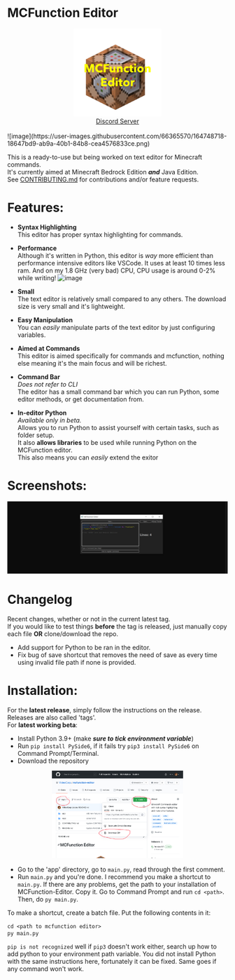 # MCFunction Editor

<div align="center">
  <img src="https://raw.githubusercontent.com/VideoCarp/mcfunction-editor/main/repo/42F1B69E-6C0E-4E06-903C-E609D94D9245.png" height=200 width=200>
  <br>
  <a href="https://discord.gg/sTUFucA5xU">Discord Server</a>
</div>
<br>
![image](https://user-images.githubusercontent.com/66365570/164748718-18647bd9-ab9a-40b1-84b8-cea4576833ce.png)


This is a ready-to-use but being worked on text editor for Minecraft commands.<br>
It's currently aimed at Minecraft Bedrock Edition ***and*** Java Edition.<br>
See [CONTRIBUTING.md](https://github.com/VideoCarp/mcfunction-editor/blob/main/CONTRIBUTING.md) for contributions
and/or feature requests.
# Features:
* __Syntax Highlighting__<br>
This editor has proper syntax highlighting for commands.
* __Performance__<br>
Although it's written in Python, this editor is _way_ more efficient than performance intensive editors like VSCode.
It uses at least 10 times less ram. And on my 1.8 GHz (very bad) CPU, CPU usage is around 0-2% while writing!
![image](https://user-images.githubusercontent.com/66365570/164748899-40c48b7b-cdf5-4ef2-b8c9-8ba7eed47397.png)

* __Small__<br>
The text editor is relatively small compared to any others. The download size is very small and it's lightweight.
* __Easy Manipulation__<br>
You can *easily* manipulate parts of the text editor by just configuring variables.
* __Aimed at Commands__<br>
This editor is aimed specifically for commands and mcfunction, nothing else meaning it's the main focus and will be richest.
* __Command Bar__<br>
*Does not refer to CLI*<br>
The editor has a small command bar which you can run Python, some editor methods, or get documentation from.<br>
* __In-editor Python__<br>
*Available only in beta.*<br>
Allows you to run Python to assist yourself with certain tasks, such as folder setup.<br>
It also **allows libraries** to be used while running Python on the MCFunction editor.<br>
This also means you can *easily* extend the exitor
# Screenshots:

<img src="https://github.com/VideoCarp/mcfunction-editor/blob/main/repo/img.png?raw=true">

# Changelog
Recent changes, whether or not in the current latest tag.<br>
If you would like to test things **before** the tag is released, just manually copy each file **OR** clone/download the repo.
* Add support for Python to be ran in the editor.
* Fix bug of save shortcut that removes the need of save as every time using invalid file path if none is provided.
# Installation:
For the **latest release**, simply follow the instructions on the release. Releases are also called 'tags'.<br>
For **latest working beta**:
* Install Python 3.9+ (make ***sure to tick environment variable***)
* Run `pip install PySide6`, if it fails try `pip3 install PySide6` on Command Prompt/Terminal.
* Download the repository

<div align="center">
    <img src="https://raw.githubusercontent.com/VideoCarp/mcfunction-editor/main/repo/6B35181E-CBCF-43CC-A4A9-BA08CCF4D083.jpeg" width=300 height=200>
</div>

* Go to the 'app' directory, go to `main.py`, read through the first comment.
* Run `main.py` and you're done.
I recommend you make a shortcut to `main.py`.
If there are any problems, get the path to your installation of MCFunction-Editor. Copy it.
Go to Command Prompt and run `cd <path>`.
Then, do `py main.py`.

To make a shortcut, create a batch file. Put the following contents in it:
```batch
cd <path to mcfunction editor>
py main.py
```

`pip is not recognized` well if `pip3` doesn't work either, search up how to add python to your environment path variable. You did not install Python
with the same instructions here, fortunately it can be fixed. Same goes if any command won't work.

